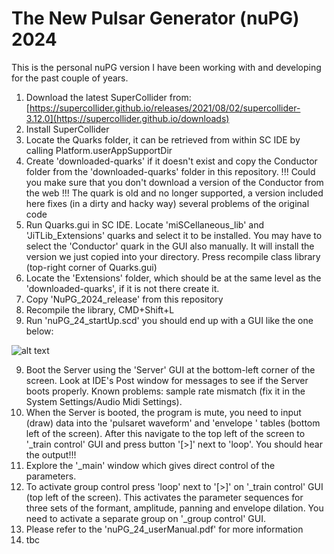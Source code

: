 # The New Pulsar Generator (nuPG) 2024 

This is the personal nuPG version I have been working with and developing for the past couple of years.

1. Download the latest SuperCollider from: [https://supercollider.github.io/releases/2021/08/02/supercollider-3.12.0](https://supercollider.github.io/downloads)
2. Install SuperCollider
3. Locate the Quarks folder, it can be retrieved from within SC IDE by calling Platform.userAppSupportDir
4. Create 'downloaded-quarks' if it doesn't exist and copy the Conductor folder from the 'downloaded-quarks' folder in this repository. !!! Could you make sure that you don't download a version of the Conductor from the web !!! The quark is old and no longer supported, a version included here fixes (in a dirty and hacky way) several problems of the original code
4. Run Quarks.gui in SC IDE. Locate 'miSCellaneous_lib' and 'JiTLib_Extensions' quarks and select it to be installed. You may have to select the 'Conductor' quark in the GUI also manually. It will install the version we just copied into your directory. Press recompile class library (top-right corner of Quarks.gui)
5. Locate the 'Extensions' folder, which should be at the same level as the 'downloaded-quarks', if it is not there create it.
6. Copy 'NuPG_2024_release' from this repository
7. Recompile the library, CMD+Shift+L
8. Run 'nuPG_24_startUp.scd' you should end up with a GUI like the one below:

![alt text](https://github.com/marcinpiet/nuPG_1.0/blob/main/nuPG_2024_ScreenShot.png?raw=true)

9. Boot the Server using the 'Server' GUI at the bottom-left corner of the screen. Look at IDE's Post window for messages to see if the Server boots properly. Known problems: sample rate mismatch (fix it in the System Settings/Audio Midi Settings).
10. When the Server is booted, the program is mute, you need to input (draw) data into the 'pulsaret waveform' and 'envelope ' tables (bottom left of the screen). After this navigate to the top left of the screen to '_train control' GUI and press button '[>]' next to 'loop'. You should hear the output!!! 
11. Explore the '_main' window which gives direct control of the parameters. 
12. To activate group control press 'loop' next to '[>]' on '_train control' GUI (top left of the screen). This activates the parameter sequences for three sets of the formant, amplitude, panning and envelope dilation. You need to activate a separate group on '_group control' GUI. 
13. Please refer to the 'nuPG_24_userManual.pdf' for more information  
14. tbc          
 




